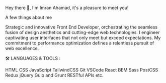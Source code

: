 Hey there 👋, I'm Imran Ahamad, it's a pleasure to meet you!

A few things about me

Strategic and innovative Front End Developer, 
orchestrating the seamless fusion of design aesthetics and cutting-edge web technologies.
I engineer captivating user interfaces that not only meet but exceed expectations.
My commitment to performance optimization defines a relentless pursuit of web excellence.

🛠️ LANGUAGES & TOOLS :

HTML  CSS  JavaScript  TailwindCSS  Git  VSCode  React  BEM  Sass  PostCSS  Redux  jQuery  Gulp and Grunt  RESTful APIs etc.





